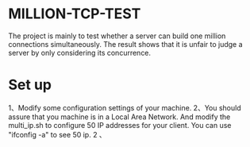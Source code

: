 # MILLION-TCP-TEST
The project is mainly to test whether a server can build one million connections simultaneously. The result shows that it is unfair to judge a server by only considering its concurrence.

# Set up
1、Modify some configuration settings of your machine.
2、You should assure that you machine is in a Local Area Network. And modify the multi_ip.sh to configure 50 IP addresses for your client. You can use "ifconfig -a" to see 50 ip.
2 、

